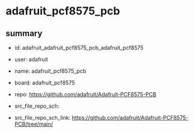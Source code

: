 # adafruit_pcf8575_pcb
 
## summary 
* id: adafruit_adafruit_pcf8575_pcb_adafruit_pcf8575
* user: adafruit
* name: adafruit_pcf8575_pcb
* board: adafruit_pcf8575
* repo: https://github.com/adafruit/Adafruit-PCF8575-PCB



* src_file_repo_sch: 
* src_file_repo_sch_link: https://github.com/adafruit/Adafruit-PCF8575-PCB/tree/main/







